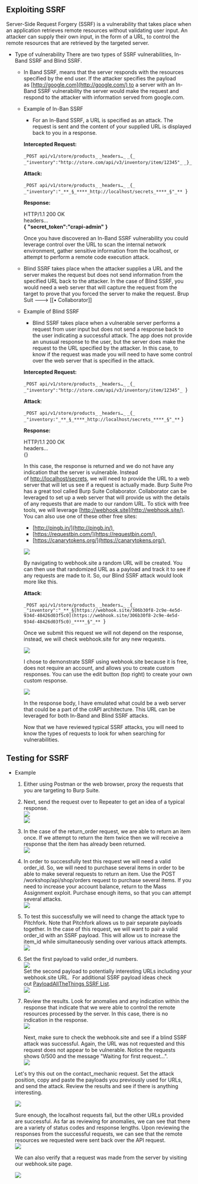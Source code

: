 
## Exploiting SSRF

Server-Side Request Forgery (SSRF) is a vulnerability that takes place when an application retrieves remote resources without validating user input. An attacker can supply their own input, in the form of a URL, to control the remote resources that are retrieved by the targeted server.

- Type of vulnerability
	There are two types of SSRF vulnerabilities, In-Band SSRF and Blind SSRF. 
	
	- In Band SSRF, means that the server responds with the resources specified by the end user. If the attacker specifies the payload as [http://google.com](http://google.com/) to a server with an In-Band SSRF vulnerability the server would make the request and respond to the attacker with information served from google.com. 

	- Example of In-Ban SSRF
		- For an In-Band SSRF, a URL is specified as an attack. The request is sent and the content of your supplied URL is displayed back to you in a response. 

		**Intercepted Request:**
		
		`_POST api/v1/store/products_`
		`_headers…_`
		`_{_`
		`_"inventory":"http://store.com/api/v3/inventory/item/12345"_`
		`_}_`
		
		**Attack:**
		
		`_POST api/v1/store/products_`
		`_headers…_`
		`_{_`
		`_"inventory":"_**_§_****_http://localhost/secrets_****_§"_**`
		 }
		
		**Response:**
		
		HTTP/1.1 200 OK  
		headers...  
		**{**
		**"secret_token":"crapi-admin"**
		**}**
		
		Once you have discovered an In-Band SSRF vulnerability you could leverage control over the URL to scan the internal network environment, gather sensitive information from the localhost, or attempt to perform a remote code execution attack.

	- Blind SSRF takes place when the attacker supplies a URL and the server makes the request but does not send information from the specified URL back to the attacker. In the case of Blind SSRF, you would need a web server that will capture the request from the target to prove that you forced the server to make the request.      Brup Suit ---> [[• Collaborator]]

	- Example of Blind SSRF
		- Blind SSRF takes place when a vulnerable server performs a request from user input but does not send a response back to the user indicating a successful attack. The app does not provide an unusual response to the user, but the server does make the request to the URL specified by the attacker. In this case, to know if the request was made you will need to have some control over the web server that is specified in the attack.

		**Intercepted Request:**
		
		`_POST api/v1/store/products_`
		`_headers…_`
		`_{_`
		`_"inventory":"http://store.com/api/v3/inventory/item/12345"_`
		 }
		
		**Attack**:
		
		`_POST api/v1/store/products_`
		`_headers…_`
		`_{_`
		`_"inventory:"_**_§_****_http://localhost/secrets_****_§"_**`
		} 
		
		**Response:**
		
		HTTP/1.1 200 OK  
		headers...  
		{}
		
		In this case, the response is returned and we do not have any indication that the server is vulnerable. Instead of [http://localhost/secrets](http://localhost/secrets), we will need to provide the URL to a web server that will let us see if a request is actually made. Burp Suite Pro has a great tool called Burp Suite Collaborator. Collaborator can be leveraged to set up a web server that will provide us with the details of any requests that are made to our random URL. To stick with free tools, we will leverage [http://webhook.site](http://webhook.site/). You can also use one of these other free sites: 
		
		-   [http://pingb.in/](http://pingb.in/) 
		-   [https://requestbin.com/](https://requestbin.com/) 
		-   [https://canarytokens.org/](https://canarytokens.org/) 
		
		![](https://kajabi-storefronts-production.kajabi-cdn.com/kajabi-storefronts-production/site/2147573912/products/UHz28Z8BT8i3ZOFGS1xg_ssrf2.PNG)
		
		By navigating to webhook.site a random URL will be created. You can then use that randomized URL as a payload and track it to see if any requests are made to it. So, our Blind SSRF attack would look more like this.
		
		**Attack**:
		
		`_POST api/v1/store/products_`
		`_headers…_`
		`_{_`
		`_"inventory":"_**_§[https://webhook.site/306b30f8-2c9e-4e5d-934d-48426d03f5c0](https://webhook.site/306b30f8-2c9e-4e5d-934d-48426d03f5c0)_****_§"_**`
		 }
		
		Once we submit this request we will not depend on the response, instead, we will check webhook.site for any new requests.
		
		![](https://kajabi-storefronts-production.kajabi-cdn.com/kajabi-storefronts-production/site/2147573912/products/ZJM875zQSICtbtxnT6W1_ssrf3.PNG)
		
		I chose to demonstrate SSRF using webhook.site because it is free, does not require an account, and allows you to create custom responses. You can use the edit button (top right) to create your own custom response.
		
		![](https://kajabi-storefronts-production.kajabi-cdn.com/kajabi-storefronts-production/site/2147573912/products/MkztTx9GR8WL60cnAKDx_ssrf4.PNG)
		
		In the response body, I have emulated what could be a web server that could be a part of the crAPI architecture. This URL can be leveraged for both In-Band and Blind SSRF attacks.
		
		Now that we have reviewed typical SSRF attacks, you will need to know the types of requests to look for when searching for vulnerabilities.



## Testing for SSRF
- Example
	1.  Either using Postman or the web browser, proxy the requests that you are targeting to Burp Suite.
	2.  Next, send the request over to Repeater to get an idea of a typical response.  
	    ![](https://kajabi-storefronts-production.kajabi-cdn.com/kajabi-storefronts-production/site/2147573912/products/IIcdakknQ7y3KjFakNwZ_ssrf5.PNG)  
	    ![](https://kajabi-storefronts-production.kajabi-cdn.com/kajabi-storefronts-production/site/2147573912/products/mQzAVhkrTO2Rfoumy9Rt_ssrf6.PNG)
	3.  In the case of the return_order request, we are able to return an item once. If we attempt to return the item twice then we will receive a response that the item has already been returned.  
	    ![](https://kajabi-storefronts-production.kajabi-cdn.com/kajabi-storefronts-production/site/2147573912/products/yCTiwfUTTvCKxvKjQGmo_ssrf7.PNG)
	4.  In order to successfully test this request we will need a valid order_id. So, we will need to purchase several items in order to be able to make several requests to return an item. Use the POST /workshop/api/shop/orders request to purchase several items. If you need to increase your account balance, return to the Mass Assignment exploit. Purchase enough items, so that you can attempt several attacks.  
	    ![](https://kajabi-storefronts-production.kajabi-cdn.com/kajabi-storefronts-production/site/2147573912/products/Mg93ujzSVyb0MeTJFXcw_ssrf8.PNG)
	5.  To test this successfully we will need to change the attack type to Pitchfork. Note that Pitchfork allows us to pair separate payloads together. In the case of this request, we will want to pair a valid order_id with an SSRF payload. This will allow us to increase the item_id while simultaneously sending over various attack attempts.  
	    ![](https://kajabi-storefronts-production.kajabi-cdn.com/kajabi-storefronts-production/site/2147573912/products/hIDoWht0RfWW60zFfSdT_ssrf9.PNG)
	6.  Set the first payload to valid order_id numbers.   
	    ![](https://kajabi-storefronts-production.kajabi-cdn.com/kajabi-storefronts-production/site/2147573912/products/YGjcoz6XSxmzhQ5KK0iC_ssrf10.PNG)  
	    Set the second payload to potentially interesting URLs including your webhook.site URL.  For additional SSRF payload ideas check out [PayloadAllTheThings SSRF List](https://github.com/swisskyrepo/PayloadsAllTheThings/tree/master/Server%20Side%20Request%20Forgery).  
	    ![](https://kajabi-storefronts-production.kajabi-cdn.com/kajabi-storefronts-production/site/2147573912/products/J6R516giR0G2dLNZGO9B_ssrf11.PNG)
	7.  Review the results. Look for anomalies and any indication within the response that indicate that we were able to control the remote resources processed by the server. In this case, there is no indication in the response.  
	    ![](https://kajabi-storefronts-production.kajabi-cdn.com/kajabi-storefronts-production/site/2147573912/products/Z79Q0RK9Q4mKQa09HsF3_ssrf12.PNG)  
	      
	    Next, make sure to check the webhook.site and see if a blind SSRF attack was successful. Again, the URL was not requested and this request does not appear to be vulnerable. Notice the requests shows 0/500 and the message "Waiting for first request...".  
	    ![](https://kajabi-storefronts-production.kajabi-cdn.com/kajabi-storefronts-production/site/2147573912/products/DQe3MF8aThyrpztmuWZy_ssrf14.PNG)
	
	Let's try this out on the contact_mechanic request. Set the attack position, copy and paste the payloads you previously used for URLs, and send the attack. Review the results and see if there is anything interesting.
	
	![](https://kajabi-storefronts-production.kajabi-cdn.com/kajabi-storefronts-production/site/2147573912/products/rCAq7jpJRwabZ2rzmXVH_ssrf15.PNG)
	
	Sure enough, the localhost requests fail, but the other URLs provided are successful. As far as reviewing for anomalies, we can see that there are a variety of status codes and response lengths. Upon reviewing the responses from the successful requests, we can see that the remote resources we requested were sent back over the API request.   
	![](https://kajabi-storefronts-production.kajabi-cdn.com/kajabi-storefronts-production/site/2147573912/products/wrsbVrSBRrmtndHVIgfd_ssrf16.PNG)
	
	We can also verify that a request was made from the server by visiting our webhook.site page.
	
	![](https://kajabi-storefronts-production.kajabi-cdn.com/kajabi-storefronts-production/site/2147573912/products/WtZCOd2TStefkvaIIhYK_ssrf13.PNG)  